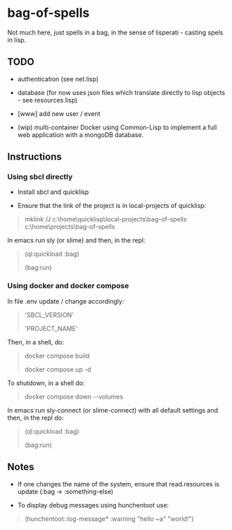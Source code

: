 # bag-of-spells

Not much here, just spells in a bag, in the sense of lisperati - casting spels in lisp.

## TODO

* authentication (see net.lisp)
* database (for now uses json files which translate directly to lisp objects - see resources.lisp)
* [www] add new user / event

* (wip) multi-container Docker using Common-Lisp to implement a full web application with a mongoDB database.

## Instructions

### Using sbcl directly

* Install sbcl and quicklisp

* Ensure that the link of the project is in local-projects of quicklisp:

> mklink /J c:\home\quicklisp\local-projects\bag-of-spells c:\home\projects\bag-of-spells

In emacs run sly (or slime) and then, in the repl:

> (ql:quickload :bag)
>
> (bag:run)


### Using docker and docker compose

In file .env update / change accordingly:

> 'SBCL_VERSION'
>
> 'PROJECT_NAME'

Then, in a shell, do:

> docker compose build
>
> docker compose up -d

To shutdown, in a shell do:

> docker compose down --volumes

In emacs run sly-connect (or slime-connect) with all default settings and then, in the repl do:

> (ql:quickload :bag)
>
> (bag:run)


## Notes

* If one changes the name of the system, ensure that read.resources is update (:bag -> :something-else)

* To display debug messages using hunchentoot use:

> (hunchentoot::log-message* :warning "hello ~a" "world!")
